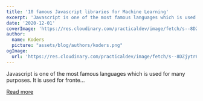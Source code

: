 ```yaml
---
title: '10 famous Javascript libraries for Machine Learning'
excerpt: 'Javascript is one of the most famous languages which is used for many purposes. It is used for fronte...'
date: '2020-12-01'
coverImage: 'https://res.cloudinary.com/practicaldev/image/fetch/s--8DZjytr6--/c_imagga_scale,f_auto,fl_progressive,h_420,q_auto,w_1000/https://dev-to-uploads.s3.amazonaws.com/i/juhe4zo3dfbq2oezr0th.jpg'
author:
  name: Koders
  picture: "assets/blog/authors/koders.png"
ogImage:
  url: 'https://res.cloudinary.com/practicaldev/image/fetch/s--8DZjytr6--/c_imagga_scale,f_auto,fl_progressive,h_420,q_auto,w_1000/https://dev-to-uploads.s3.amazonaws.com/i/juhe4zo3dfbq2oezr0th.jpg'
---
```


Javascript is one of the most famous languages which is used for many purposes. It is used for fronte...

[Read more](https://dev.to/amananandrai/10-famous-javascript-libraries-for-machine-learning-38fa)
